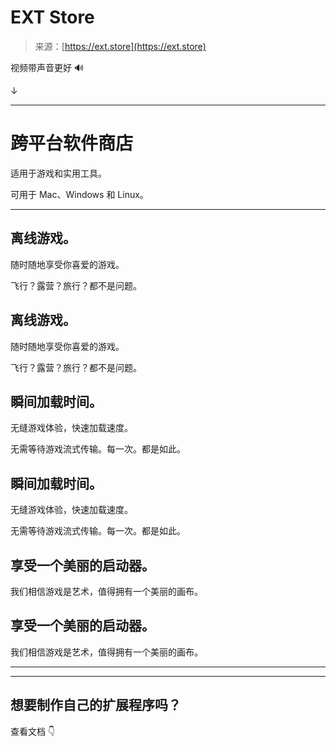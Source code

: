 <!--yml

类别：未分类

日期：2024-05-27 14:46:00

-->

# EXT Store

> 来源：[https://ext.store](https://ext.store)

视频带声音更好 🔊

↓

* * *

# 跨平台软件商店

适用于游戏和实用工具。

可用于 Mac、Windows 和 Linux。

* * *

## 离线游戏。

随时随地享受你喜爱的游戏。

飞行？露营？旅行？都不是问题。

## 离线游戏。

随时随地享受你喜爱的游戏。

飞行？露营？旅行？都不是问题。

## 瞬间加载时间。

无缝游戏体验，快速加载速度。

无需等待游戏流式传输。每一次。都是如此。

## 瞬间加载时间。

无缝游戏体验，快速加载速度。

无需等待游戏流式传输。每一次。都是如此。

## 享受一个美丽的启动器。

我们相信游戏是艺术，值得拥有一个美丽的画布。

## 享受一个美丽的启动器。

我们相信游戏是艺术，值得拥有一个美丽的画布。

* * *

* * *

## 想要制作自己的扩展程序吗？

查看文档 👇
